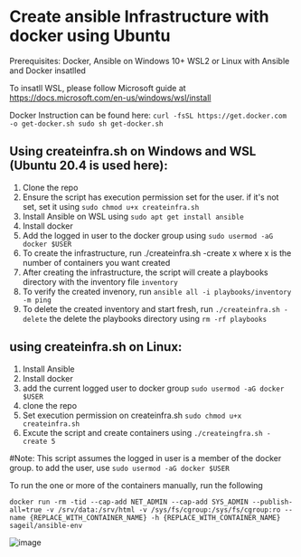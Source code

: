 # Create ansible Infrastructure with docker using Ubuntu
Prerequisites: Docker, Ansible on Windows 10+ WSL2 or Linux with Ansible and Docker insatlled 

To insatll WSL, please follow Microsoft guide at https://docs.microsoft.com/en-us/windows/wsl/install

Docker Instruction can be found here:
`curl -fsSL https://get.docker.com -o get-docker.sh
 sudo sh get-docker.sh`
 
 ## Using createinfra.sh on Windows and WSL (Ubuntu 20.4 is used here):
 1. Clone the repo
 2. Ensure the script has execution permission set for the user. if it's not set, set it using `sudo chmod u+x createinfra.sh`
 3. Install Ansible on WSL using `sudo apt get install ansible`
 4. Install docker
 5. Add the logged in user to the docker group using `sudo usermod -aG docker $USER`
 6. To create the infrastructure, run ./createinfra.sh -create x where x is the number of containers you want created
 7. After creating the infrastructure, the script will create a playbooks directory with the inventory file `inventory`
 8. To verify the created invenory, run `ansible all -i playbooks/inventory -m ping`
 9. To delete the created inventory and start fresh, run `./createinfra.sh -delete` the delete the playbooks directory using `rm -rf playbooks`

## using createinfra.sh on Linux:
1. Install Ansible 
2. Install docker 
3. add the current logged user to docker group `sudo usermod -aG docker $USER`
4. clone the repo 
5. Set execution permission on createinfra.sh `sudo chmod u+x createinfra.sh`
6. Excute the script and create containers using `./createingfra.sh -create 5` 

#Note: This script assumes the logged in user is a member of the docker group. to add the user, use `sudo usermod -aG docker $USER`

To run the one or more of the containers manually, run the following

`docker run -rm -tid --cap-add NET_ADMIN --cap-add SYS_ADMIN --publish-all=true -v /srv/data:/srv/html -v /sys/fs/cgroup:/sys/fs/cgroup:ro --name {REPLACE_WITH_CONTAINER_NAME} -h {REPLACE_WITH_CONTAINER_NAME} sageil/ansible-env`

![image](https://user-images.githubusercontent.com/67704508/174484474-b3f6b879-5e1e-4349-83dd-acfc87564802.png)
